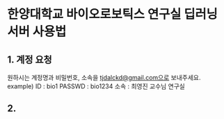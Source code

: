 # 한양대학교 바이오로보틱스 연구실 딥러닝 서버 사용법
## 1. 계정 요청
   원하시는 계정명과 비밀번호, 소속을 tjdalckd@gmail.com으로 보내주세요.
   example) 
   ID : bio1
   PASSWD : bio1234
   소속 : 최영진 교수님 연구실
## 2. 
